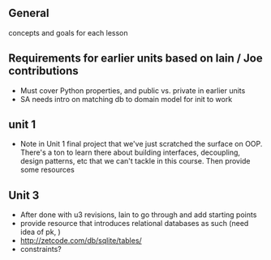 ## General

concepts and goals for each lesson

## Requirements for earlier units based on Iain / Joe contributions

*   Must cover Python properties, and public vs. private in earlier units
*   SA needs intro on matching db to domain model for init to work


## unit 1

-  Note in Unit 1 final project that we've just scratched the surface on OOP. There's a ton to learn there about building interfaces, decoupling, design patterns, etc that we can't tackle in this course. Then provide some resources


## Unit 3 

*   After done with u3 revisions, Iain to go through and add starting points  
*   provide resource that introduces relational databases as such (need idea of pk, )
*   http://zetcode.com/db/sqlite/tables/
*   constraints?
